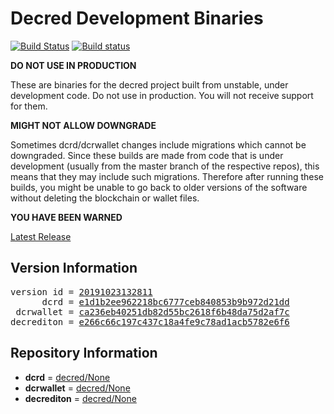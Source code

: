 
# Decred Development Binaries

[![Build Status](https://travis-ci.org/matheusd/decred-weekly-builds.svg?branch=v20191023132811)](https://travis-ci.org/matheusd/decred-weekly-builds) [![Build status](https://ci.appveyor.com/api/projects/status/hncgrnv0xuqb6s3c/branch/master?svg=true)](https://ci.appveyor.com/project/matheusd/decred-weekly-builds/branch/master)


**DO NOT USE IN PRODUCTION**

These are binaries for the decred project built from unstable, under development
code. Do not use in production. You will not receive support for them.

**MIGHT NOT ALLOW DOWNGRADE**

Sometimes dcrd/dcrwallet changes include migrations which cannot be downgraded.
Since these builds are made from code that is under development (usually from
the master branch of the respective repos), this means that they may include such
migrations. Therefore after running these builds, you might be unable to go back
to older versions of the software without deleting the blockchain or wallet
files.

**YOU HAVE BEEN WARNED**

[Latest Release](https://github.com/matheusd/decred-weekly-builds/releases/latest)

## Version Information

<pre>
version id = <a href="https://github.com/matheusd/decred-weekly-builds/releases/tag/v20191023132811">20191023132811</a>
      dcrd = <a href="https://github.com/decred/dcrd/commits/e1d1b2ee962218bc6777ceb840853b9b972d21dd">e1d1b2ee962218bc6777ceb840853b9b972d21dd</a>
 dcrwallet = <a href="https://github.com/decred/dcrwallet/commits/ca236eb40251db82d55bc2618f6b48da75d2af7c">ca236eb40251db82d55bc2618f6b48da75d2af7c</a>
decrediton = <a href="https://github.com/decred/decrediton/commits/e266c66c197c437c18a4fe9c78ad1acb5782e6f6">e266c66c197c437c18a4fe9c78ad1acb5782e6f6</a>
</pre>

## Repository Information

- **dcrd** = [decred/None](https://github.com/decred/dcrd)
- **dcrwallet** = [decred/None](https://github.com/decred/dcrwallet)
- **decrediton** = [decred/None](https://github.com/decred/decrediton)


